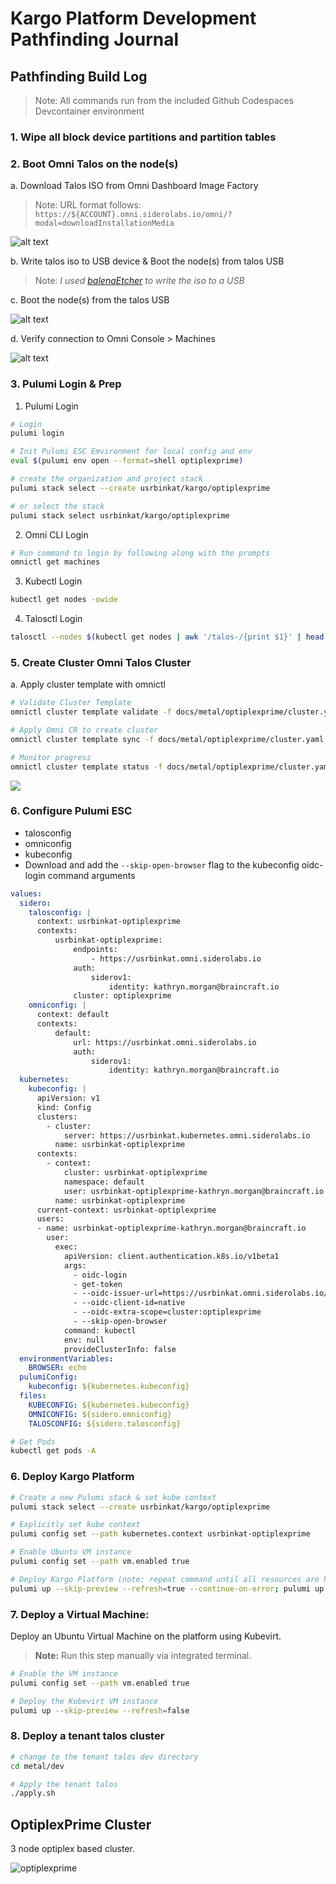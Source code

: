 # Kargo Platform Development Pathfinding Journal

## Pathfinding Build Log

> Note: All commands run from the included Github Codespaces Devcontainer environment

### 1. Wipe all block device partitions and partition tables

### 2. Boot Omni Talos on the node(s)

a. Download Talos ISO from Omni Dashboard Image Factory

> Note: URL format follows: `https://${ACCOUNT}.omni.siderolabs.io/omni/?modal=downloadInstallationMedia`

![alt text](.assets/image-1.png)

b. Write talos iso to USB device & Boot the node(s) from talos USB

> Note: _I used [balenaEtcher](https://etcher.balena.io) to write the iso to a USB_

c. Boot the node(s) from the talos USB

![alt text](.assets/image-2.png)

d. Verify connection to Omni Console > Machines

![alt text](.assets/image-3.png)

### 3. Pulumi Login & Prep

1. Pulumi Login

```bash {"id":"01J6MTD7H4YQQQ41E9FH168RV6"}
# Login
pulumi login

# Init Pulumi ESC Emvironment for local config and env
eval $(pulumi env open --format=shell optiplexprime)

# create the organization and project stack
pulumi stack select --create usrbinkat/kargo/optiplexprime

# or select the stack
pulumi stack select usrbinkat/kargo/optiplexprime
```

2. Omni CLI Login

```bash {"id":"01J6MTD7H4YQQQ41E9FMD739CK"}
# Run command to login by following along with the prompts
omnictl get machines
```

3. Kubectl Login

```bash {"id":"01J6MTD7H4YQQQ41E9FP8105X7"}
kubectl get nodes -owide
```

4. Talosctl Login

```bash {"id":"01J6MTD7H4YQQQ41E9FR05PQCT"}
talosctl --nodes $(kubectl get nodes | awk '/talos-/{print $1}' | head -n1) dashboard
```

### 5. Create Cluster Omni Talos Cluster

a. Apply cluster template with omnictl

```bash {"id":"01J6MTD7H4YQQQ41E9FS4Y32HQ"}
# Validate Cluster Template
omnictl cluster template validate -f docs/metal/optiplexprime/cluster.yaml

# Apply Omni CR to create cluster
omnictl cluster template sync -f docs/metal/optiplexprime/cluster.yaml

# Monitor progress
omnictl cluster template status -f docs/metal/optiplexprime/cluster.yaml
```

![](.assets/image-4.png)

### 6. Configure Pulumi ESC

* talosconfig
* omniconfig
* kubeconfig
* Download and add the `--skip-open-browser` flag to the kubeconfig oidc-login command arguments

```yaml {"id":"01J6QBPTVAZFXE26XEFYE0X1RF"}
values:
  sidero:
    talosconfig: |
      context: usrbinkat-optiplexprime
      contexts:
          usrbinkat-optiplexprime:
              endpoints:
                  - https://usrbinkat.omni.siderolabs.io
              auth:
                  siderov1:
                      identity: kathryn.morgan@braincraft.io
              cluster: optiplexprime
    omniconfig: |
      context: default
      contexts:
          default:
              url: https://usrbinkat.omni.siderolabs.io
              auth:
                  siderov1:
                      identity: kathryn.morgan@braincraft.io
  kubernetes:
    kubeconfig: |
      apiVersion: v1
      kind: Config
      clusters:
        - cluster:
            server: https://usrbinkat.kubernetes.omni.siderolabs.io
          name: usrbinkat-optiplexprime
      contexts:
        - context:
            cluster: usrbinkat-optiplexprime
            namespace: default
            user: usrbinkat-optiplexprime-kathryn.morgan@braincraft.io
          name: usrbinkat-optiplexprime
      current-context: usrbinkat-optiplexprime
      users:
      - name: usrbinkat-optiplexprime-kathryn.morgan@braincraft.io
        user:
          exec:
            apiVersion: client.authentication.k8s.io/v1beta1
            args:
              - oidc-login
              - get-token
              - --oidc-issuer-url=https://usrbinkat.omni.siderolabs.io/oidc
              - --oidc-client-id=native
              - --oidc-extra-scope=cluster:optiplexprime
              - --skip-open-browser
            command: kubectl
            env: null
            provideClusterInfo: false
  environmentVariables:
    BROWSER: echo
  pulumiConfig:
    kubeconfig: ${kubernetes.kubeconfig}
  files:
    KUBECONFIG: ${kubernetes.kubeconfig}
    OMNICONFIG: ${sidero.omniconfig}
    TALOSCONFIG: ${sidero.talosconfig}
```

```bash {"id":"01J6MTD7H4YQQQ41E9G092KCPQ"}
# Get Pods
kubectl get pods -A
```

### 6. Deploy Kargo Platform

```bash {"id":"01J6MTD7H4YQQQ41E9G12YHVMJ"}
# Create a new Pulumi stack & set kube context
pulumi stack select --create usrbinkat/kargo/optiplexprime

# Explicitly set kube context
pulumi config set --path kubernetes.context usrbinkat-optiplexprime

# Enable Ubuntu VM instance
pulumi config set --path vm.enabled true

# Deploy Kargo Platform (note: repeat command until all resources are healthy)
pulumi up --skip-preview --refresh=true --continue-on-error; pulumi up --skip-preview --refresh=true --continue-on-error; pulumi up --skip-preview --refresh=false
```

### 7. **Deploy a Virtual Machine:**

Deploy an Ubuntu Virtual Machine on the platform using Kubevirt.

> **Note:** Run this step manually via integrated terminal.

```bash {"excludeFromRunAll":"true","id":"01J6MTD7H4YQQQ41E9G20FW0GC","name":"vm"}
# Enable the VM instance
pulumi config set --path vm.enabled true

# Deploy the Kubevirt VM instance
pulumi up --skip-preview --refresh=false
```

### 8. Deploy a tenant talos cluster

```bash {"id":"01J6MTD7H4YQQQ41E9G4KQ6F5E"}
# change to the tenant talos dev directory
cd metal/dev

# Apply the tenant talos
./apply.sh
```

## OptiplexPrime Cluster

3 node optiplex based cluster.

![optiplexprime](.assets/image.png)
